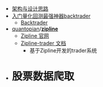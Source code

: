 - [架构与设计思路](https://zhuanlan.zhihu.com/p/63236928)
- [入门量化回测最强神器backtrader](https://zhuanlan.zhihu.com/p/122183963)
	- [Backtrader](https://www.backtrader.com/docu/)
- [quantopian](https://github.com/quantopian)/**[zipline](https://github.com/quantopian/zipline)**
	- [Zipline 官网](zipline.ml4trading.io)
	- [Zipline-trader 文档](https://zipline-trader.readthedocs.io/en/latest/index.html)
		- 基于Zipline开发的trader系统
- # 股票数据爬取